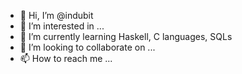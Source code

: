 - 👋 Hi, I’m @indubit
- 👀 I’m interested in ...
- 🌱 I’m currently learning Haskell, C languages, SQLs
- 💞️ I’m looking to collaborate on ...
- 📫 How to reach me ...

<!---
indubit/indubit is a ✨ special ✨ repository because its `README.md` (this file) appears on your GitHub profile.
You can click the Preview link to take a look at your changes.
--->
